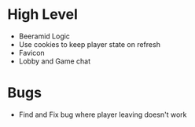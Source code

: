 # High Level
- Beeramid Logic
- Use cookies to keep player state on refresh
- Favicon
- Lobby and Game chat

# Bugs
- Find and Fix bug where player leaving doesn't work
